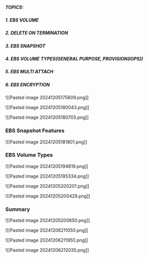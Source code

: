 ##### TOPICS:
##### 1. EBS VOLUME
##### 2. DELETE ON TERMINATION
##### 3. EBS SNAPSHOT
##### 4. EBS VOLUME TYPES(GENERAL PURPOSE, PROVISION(IOPS))
##### 5. EBS MULTI ATTACH
##### 6. EBS ENCRYPTION





![[Pasted image 20241205175609.png]]


![[Pasted image 20241205180043.png]]


![[Pasted image 20241205180703.png]]



### EBS Snapshot Features

![[Pasted image 20241205181801.png]]


###   EBS Volume Types

![[Pasted image 20241205194819.png]]


![[Pasted image 20241205195334.png]]

![[Pasted image 20241205200201.png]]


![[Pasted image 20241205200429.png]]


### Summary

![[Pasted image 20241205200650.png]]


![[Pasted image 20241206211050.png]]


![[Pasted image 20241206211950.png]]



![[Pasted image 20241206212035.png]]

